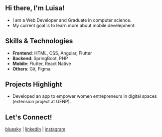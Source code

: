 ## Hi there, I'm Luisa!
- I am a Web Developer and Graduate in computer science.
- My current goal is to learn more about mobile develepment.

## Skills & Technologies
- **Frontend**: HTML, CSS, Angular, Flutter
- **Backend**: SpringBoot, PHP
- **Mobile**: Flutter, React Native
- **Others**: Git, Figma

## Projects Highlight
- Developed an app to empower women entrepreneurs in digital spaces (extension project at UENP).

## Let's Connect!

[bluesky](https://bsky.app/profile/luscifer.bsky.social) | [linkedin](https://www.linkedin.com/in/luisa-farias-a76936302/) | [instagram](https://www.instagram.com/lus.dev/)
